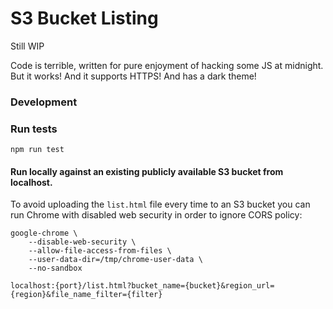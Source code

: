 # S3 Bucket Listing

Still WIP

Code is terrible, written for pure enjoyment of hacking some JS at midnight.  
But it works! And it supports HTTPS! And has a dark theme!

### Development

### Run tests

    npm run test

#### Run locally against an existing publicly available S3 bucket from localhost.

To avoid uploading the `list.html` file every time to an S3 bucket you can run 
Chrome with disabled web security in order to ignore CORS policy:

    google-chrome \
        --disable-web-security \
        --allow-file-access-from-files \
        --user-data-dir=/tmp/chrome-user-data \
        --no-sandbox
        
    localhost:{port}/list.html?bucket_name={bucket}&region_url={region}&file_name_filter={filter}